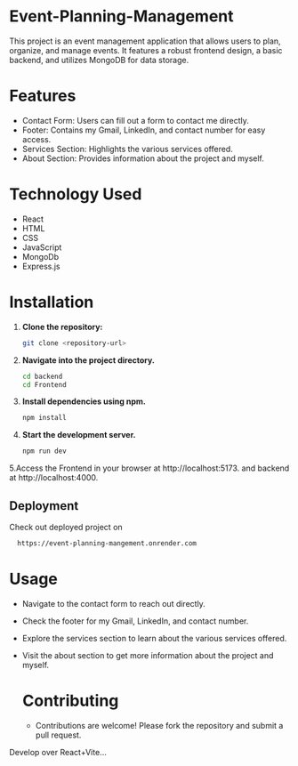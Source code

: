 # Event-Planning-Management
This project is an event management application that allows users to plan, organize, and manage events. It features a robust frontend design, a basic backend, and utilizes MongoDB for data storage.

# Features
* Contact Form: Users can fill out a form to contact me directly.
* Footer: Contains my Gmail, LinkedIn, and contact number for easy access.
* Services Section: Highlights the various services offered.
* About Section: Provides information about the project and myself.

# Technology Used
* React       
* HTML            
* CSS
* JavaScript
* MongoDb
* Express.js

# Installation

1. **Clone the repository:**
   ```sh
   git clone <repository-url>


2. **Navigate into the project directory.**
   ```sh
   cd backend
   cd Frontend


3. **Install dependencies using npm.**
   ```sh
   npm install
4. **Start the development server.**
   ```sh
   npm run dev
5.Access the Frontend in your browser at http://localhost:5173. and backend at http://localhost:4000.


## Deployment

Check out deployed project on

```bash
  https://event-planning-mangement.onrender.com
```


# Usage
* Navigate to the contact form to reach out directly.
* Check the footer for my Gmail, LinkedIn, and contact number.
* Explore the services section to learn about the various services offered.
* Visit the about section to get more information about the project and myself.

  # Contributing
  * Contributions are welcome! Please fork the repository and submit a pull request.

Develop over React+Vite...
